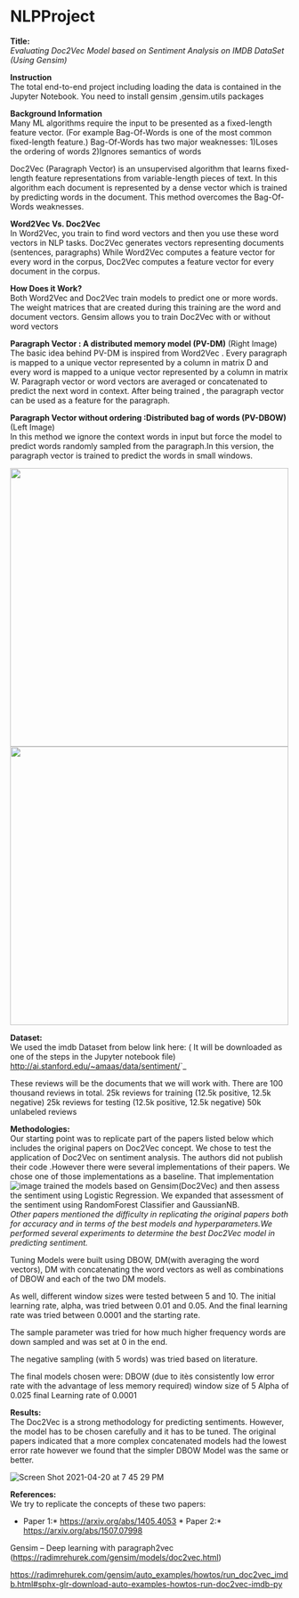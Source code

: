 # NLPProject

**Title:**<br />
 *Evaluating Doc2Vec Model based on Sentiment Analysis on IMDB DataSet (Using Gensim)*
 
 **Instruction** <br />
 The total end-to-end project including loading the data is contained in the Jupyter Notebook. 
 You need to install gensim ,gensim.utils packages
 
 
 **Background Information** <br />
 Many ML algorithms require the input to be presented as a fixed-length feature vector. (For example Bag-Of-Words is one of the most common fixed-length feature.)
Bag-Of-Words has two major weaknesses: 
1)Loses the  ordering of words 2)Ignores semantics of words

Doc2Vec (Paragraph Vector) is an unsupervised algorithm that learns fixed-length feature representations from variable-length pieces of text.
 In this algorithm each document is represented by a dense vector which is trained by predicting words in the document. 
This method overcomes the Bag-Of-Words weaknesses.


**Word2Vec Vs. Doc2Vec** <br />
In Word2Vec, you train to find word vectors and then you use these word vectors in NLP tasks.
Doc2Vec generates vectors representing documents (sentences, paragraphs) 
While Word2Vec computes a feature vector for every word in the corpus, Doc2Vec computes a feature vector for every document in the corpus. 

**How Does it Work?** <br />
Both Word2Vec and Doc2Vec train models to predict one or more words. The weight matrices that are created during this training are the word and document vectors.
Gensim allows you to train Doc2Vec with or without word vectors

**Paragraph Vector : A distributed memory model (PV-DM)** (Right Image)<br />
The basic idea behind PV-DM is inspired from Word2Vec . Every paragraph is mapped to a unique vector represented by a column in matrix D  and every word is mapped to a unique vector represented by a column in matrix W. Paragraph vector or word vectors are averaged or concatenated to predict the next word in context.
After being trained , the paragraph vector can be used as a feature for the paragraph. 

**Paragraph Vector without ordering :Distributed bag of words (PV-DBOW)** (Left Image) <br />
In this method we ignore the context words in input but force the model to predict words randomly sampled from the paragraph.In this version, the paragraph vector is trained to predict the words in small windows.  


<img src="https://user-images.githubusercontent.com/81987771/115461302-43b71c80-a1f7-11eb-8ec8-17ebb5422f6f.png" width="500"/> <img src="https://user-images.githubusercontent.com/81987771/115461659-adcfc180-a1f7-11eb-8326-f24928e7c1f2.png" width="500"/> 


**Dataset:**<br />
We used the imdb Dataset from below link here: ( It will be downloaded as one of the steps in the Jupyter notebook file)
<http://ai.stanford.edu/~amaas/data/sentiment/>`_ 

These reviews will be the documents that we will work with. There are 100 thousand reviews in total.
25k reviews for training (12.5k positive, 12.5k negative)
25k reviews for testing (12.5k positive, 12.5k negative)
50k unlabeled reviews


**Methodologies:**<br />
Our starting point was to replicate part of the papers listed below which includes the original papers on Doc2Vec concept.
We chose to test the application of Doc2Vec on sentiment analysis.
The authors did not publish their code .However there were several implementations of their papers. We chose one of those implementations as a baseline.
That implementation![image](https://user-images.githubusercontent.com/81987771/118184666-9efcb900-b409-11eb-8b66-ba4f649aeb62.png)
 trained the models based on Gensim(Doc2Vec) and then assess the sentiment using  Logistic Regression. We expanded that assessment of the sentiment using RandomForest Classifier and GaussianNB.<br />
*Other papers mentioned the difficulty in replicating the original papers both for accuracy and in terms of the best models and hyperparameters.We performed several experiments to determine the best Doc2Vec model in predicting sentiment.*

Tuning Models were built using DBOW, DM(with averaging the word vectors), DM with concatenating the word vectors as well as combinations of DBOW and each of the two DM models.

As well, different window sizes were tested between 5 and 10. The initial learning rate, alpha, was tried between 0.01 and 0.05. And the final learning rate was tried between 0.0001 and the starting rate.

The sample parameter was tried for how much higher frequency words are down sampled and was set at 0 in the end.

The negative sampling (with 5 words) was tried based on literature.

The final models chosen were: DBOW (due to itès consistently low error rate with the advantage of less memory required) window size of 5 Alpha of 0.025 final Learning rate of 0.0001 <br />

**Results:**<br />
The Doc2Vec is a strong methodology for predicting sentiments. However, the model has to be chosen carefully and it has to be tuned.
The original papers indicated that a more complex concatenated models had the lowest error rate however we found that the simpler DBOW Model was the same or better.

![Screen Shot 2021-04-20 at 7 45 29 PM](https://user-images.githubusercontent.com/81987771/115480324-41b18580-a218-11eb-9bcf-652fc585ab9a.png)


**References:**<br /> 
We try to replicate the concepts of these two papers:<br />
* Paper 1:* https://arxiv.org/abs/1405.4053       * Paper 2:* https://arxiv.org/abs/1507.07998

Gensim – Deep learning with paragraph2vec (https://radimrehurek.com/gensim/models/doc2vec.html)

https://radimrehurek.com/gensim/auto_examples/howtos/run_doc2vec_imdb.html#sphx-glr-download-auto-examples-howtos-run-doc2vec-imdb-py





